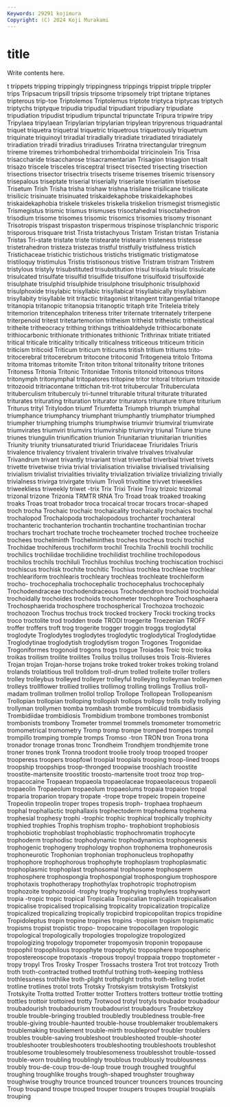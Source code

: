 ```yaml
---
Keywords: 29291 kojimura
Copyright: (C) 2024 Koji Murakami
---
```


# title

Write contents here.



t trippets tripping trippingly trippingness trippings trippist tripple trippler
trips Tripsacum tripsill tripsis tripsome tripsomely tript triptane triptanes tripterous
trip-toe Triptolemos Triptolemus triptote triptyca triptycas triptych triptychs triptyque tripudia
tripudial tripudiant tripudiary tripudiate tripudiation tripudist tripudium tripunctal tripunctate Tripura
tripwire tripy Tripylaea tripylaean Tripylarian tripylarian tripylean tripyrenous triquadrantal triquet
triquetra triquetral triquetric triquetrous triquetrously triquetrum triquinate triquinoyl triradial triradially
triradiate triradiated triradiately triradiation triradii triradius triradiuses Triratna trirectangular triregnum
trireme triremes trirhombohedral trirhomboidal triricinolein Tris Trisa trisaccharide trisaccharose trisacramentarian
Trisagion trisagion trisalt trisazo triscele trisceles trisceptral trisect trisected trisecting
trisection trisections trisector trisectrix trisects triseme trisemes trisemic trisensory trisepalous
triseptate triserial triserially triseriate triseriatim trisetose Trisetum Trish Trisha trisha
trishaw trishna trisilane trisilicane trisilicate trisilicic trisinuate trisinuated triskaidekaphobe triskaidekaphobes
triskaidekaphobia triskele triskeles triskelia triskelion trismegist trismegistic Trismegistus trismic trismus
trismuses trisoctahedral trisoctahedron trisodium trisome trisomes trisomic trisomics trisomies trisomy
trisonant Trisotropis trispast trispaston trispermous trispinose trisplanchnic trisporic trisporous trisquare
trist Trista tristachyous Tristam Tristan tristan Tristania Tristas Tri-state tristate
triste tristearate tristearin tristeness tristesse tristetrahedron tristeza tristezas tristful tristfully
tristfulness tristich Tristichaceae tristichic tristichous tristichs tristigmatic tristigmatose tristiloquy tristimulus
Tristis tristisonous tristive Tristram tristram Tristrem tristylous tristyly trisubstituted trisubstitution
trisul trisula trisulc trisulcate trisulcated trisulfate trisulfid trisulfide trisulfone trisulfoxid
trisulfoxide trisulphate trisulphid trisulphide trisulphone trisulphonic trisulphoxid trisulphoxide trisylabic trisyllabic
trisyllabical trisyllabically trisyllabism trisyllabity trisyllable trit tritactic tritagonist tritangent tritangential
tritanope tritanopia tritanopic tritanopsia tritanoptic tritaph trite Triteleia tritely tritemorion
tritencephalon triteness triter triternate triternately triterpene triterpenoid tritest tritetartemorion tritheism
tritheist tritheistic tritheistical tritheite tritheocracy trithing trithings trithioaldehyde trithiocarbonate trithiocarbonic
trithionate trithionates trithionic Trithrinax tritiate tritiated tritical triticale triticality tritically
triticalness triticeous triticeum triticin triticism triticoid Triticum triticum triticums tritish
tritium tritiums trito- tritocerebral tritocerebrum tritocone tritoconid Tritogeneia tritolo Tritoma
tritoma tritomas tritomite Triton triton tritonal tritonality tritone tritones Tritoness
Tritonia Tritonic Tritonidae Tritonis tritonoid tritonous tritons tritonymph tritonymphal tritopatores
tritopine tritor tritoral tritorium tritoxide tritozooid tritriacontane trittichan trit-trot tritubercular
Trituberculata trituberculism trituberculy tri-tunnel triturable tritural triturate triturated triturates triturating
trituration triturator triturators triturature triture triturium Triturus trityl Tritylodon triumf
Triumfetta Triumph triumph triumphal triumphance triumphancy triumphant triumphantly triumphator triumphed
triumpher triumphing triumphs triumphwise triumvir triumviral triumvirate triumvirates triumviri triumvirs
triumvirship triumviry triunal Triune triune triunes triungulin triunification triunion Triunitarian
triunitarian triunities Triunity triunity triunsaturated triurid Triuridaceae Triuridales Triuris trivalence
trivalency trivalent trivalerin trivalve trivalves trivalvular Trivandrum trivant trivantly trivariant
trivat triverbal triverbial trivet trivets trivette trivetwise trivia trivial trivialisation
trivialise trivialised trivialising trivialism trivialist trivialities triviality trivialization trivialize trivializing
trivially trivialness trivirga trivirgate trivium Trivoli trivoltine trivvet triweeklies triweekliess
triweekly triwet -trix Trix Trixi Trixie Trixy trizoic trizomal trizonal
trizone Trizonia TRMTR tRNA Tro Troad troak troaked troaking troaks
Troas troat trobador troca trocaical trocar trocars trocar-shaped troch trocha
Trochaic trochaic trochaicality trochaically trochaics trochal trochalopod Trochalopoda trochalopodous trochanter
trochanteral trochanteric trochanterion trochantin trochantine trochantinian trochar trochars trochart trochate
troche trocheameter troched trochee trocheeize trochees trochelminth Trochelminthes troches trocheus
trochi trochid Trochidae trochiferous trochiform trochil Trochila Trochili trochili trochilic
trochilics trochilidae trochilidine trochilidist trochiline trochilopodous trochilos trochils trochiluli Trochilus
trochilus troching trochiscation trochisci trochiscus trochisk trochite trochitic Trochius trochlea
trochleae trochlear trochleariform trochlearis trochleary trochleas trochleate trochleiform trocho- trochocephalia
trochocephalic trochocephalus trochocephaly Trochodendraceae trochodendraceous Trochodendron trochoid trochoidal trochoidally trochoides
trochoids trochometer trochophore Trochosphaera Trochosphaerida trochosphere trochospherical Trochozoa trochozoic trochozoon
Trochus trochus trock trocked trockery Trocki trocking trocks troco troctolite
trod trodden trode TRODI troegerite Troezenian TROFF troffer troffers troft
trog trogerite trogger troggin troggs troglodytal troglodyte Troglodytes troglodytes troglodytic
troglodytical Troglodytidae Troglodytinae troglodytish troglodytism trogon Trogones Trogonidae Trogoniformes trogonoid
trogons trogs trogue Troiades Troic troic troika troikas troilism troilite
troilites Troilus troilus troiluses trois Trois-Rivieres Trojan trojan Trojan-horse trojans
troke troked troker trokes troking troland trolands trolatitious troll trolldom
troll-drum trolled trolleite troller trollers trolley trolleybus trolleyed trolleyer trolleyful
trolleying trolleyman trolleymen trolleys trollflower trollied trollies trollimog trolling trollings
Trollius troll-madam trollman trollmen trollol trollop Trollope Trollopean Trollopeanism Trollopian
trollopian trolloping trollopish trollops trollopy trolls trolly trollying trollyman trollymen
tromba trombash trombe trombiculid trombidiasis Trombidiidae trombidiosis Trombidium trombone trombones
trombonist trombonists trombony Trometer trommel trommels tromometer tromometric tromometrical tromometry
Tromp tromp trompe tromped trompes trompil trompillo tromping tromple tromps
Tromso -tron TRON tron Trona trona tronador tronage tronas tronc
Trondheim Trondhjem trondhjemite trone troner trones tronk Tronna troodont troolie
trooly troop trooped trooper trooperess troopers troopfowl troopial troopials trooping
troop-lined troops troopship troopships troop-thronged troopwise trooshlach troostite troostite-martensite troostitic
troosto-martensite troot trooz trop trop- tropacocaine Tropaean tropaeola tropaeolaceae tropaeolaceous
tropaeoli tropaeolin Tropaeolum tropaeolum tropaeolums tropaia tropaion tropal troparia troparion
tropary tropate -trope trope tropeic tropein tropeine Tropeolin tropeolin troper
tropes tropesis troph- trophaea trophaeum trophal trophallactic trophallaxis trophectoderm trophedema
trophema trophesial trophesy trophi -trophic trophic trophical trophically trophicity trophied
trophies Trophis trophism tropho- trophobiont trophobiosis trophobiotic trophoblast trophoblastic trophochromatin
trophocyte trophoderm trophodisc trophodynamic trophodynamics trophogenesis trophogenic trophogeny trophology trophon
trophonema trophoneurosis trophoneurotic Trophonian trophonian trophonucleus trophopathy trophophore trophophorous trophophyte
trophoplasm trophoplasmatic trophoplasmic trophoplast trophosomal trophosome trophosperm trophosphere trophospongia trophospongial
trophospongium trophospore trophotaxis trophotherapy trophothylax trophotropic trophotropism trophozoite trophozooid -trophy
trophy trophying trophyless trophywort tropia -tropic tropic tropical Tropicalia Tropicalian
tropicalih tropicalisation tropicalise tropicalised tropicalising tropicality tropicalization tropicalize tropicalized tropicalizing
tropically tropicbird tropicopolitan tropics tropidine Tropidoleptus tropin tropine tropines tropins
-tropism tropism tropismatic tropisms tropist tropistic tropo- tropocaine tropocollagen tropologic
tropological tropologically tropologies tropologize tropologized tropologizing tropology tropometer tropomyosin troponin
tropopause tropophil tropophilous tropophyte tropophytic troposphere tropospheric tropostereoscope tropotaxis -tropous
tropoyl troppaia troppo troptometer -tropy tropyl Tros Trosky Trosper Trossachs
trostera Trot trot trotcozy Troth troth troth-contracted trothed trothful trothing
troth-keeping trothless trothlessness trothlike troth-plight trothplight troths troth-telling trotlet trotline
trotlines trotol trots Trotsky Trotskyism trotskyism Trotskyist Trotskyite Trotta trotted
Trotter trotter Trotters trotters trotteur trottie trotting trottles trottoir trottoired
trotty Trotwood trotyl trotyls troubador troubadour troubadourish troubadourism troubadourist troubadours
Troubetzkoy trouble trouble-bringing troubled troubledly troubledness trouble-free trouble-giving trouble-haunted trouble-house
troublemaker troublemakers troublemaking troublement trouble-mirth troubleproof troubler troublers troubles trouble-saving
troubleshoot troubleshooted trouble-shooter troubleshooter troubleshooters troubleshooting troubleshoots troubleshot troublesome troublesomely
troublesomeness troublesshot trouble-tossed trouble-worn troubling troublingly troublous troublously troublousness troubly
trou-de-coup trou-de-loup troue trough troughed troughful troughing troughlike troughs trough-shaped
troughster troughway troughwise troughy trounce trounced trouncer trouncers trounces trouncing
Troup troupand troupe trouped trouper troupers troupes troupial troupials trouping
